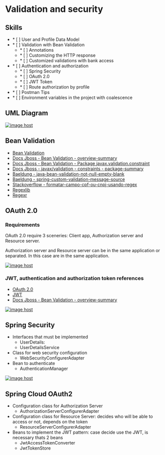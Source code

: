 # Validation and security

## Skills

 
<ul>
        <li>
            * [ ] User and Profile Data Model
        </li>
        <li>
            * [ ] Validation with Bean Validation
             <ul>
                <li>* [ ] Annotations</li>
                <li>* [ ] Customizing the HTTP response</li>
                <li>* [ ] Customized validations with bank access</li>
              </ul>
        </li>
        <li>
            * [ ] Authentication and authorization
             <ul>
                <li>* [ ] Spring Security</li>
                <li>* [ ] OAuth 2.0</li>
                <li>* [ ] JWT Token</li>
                <li>* [ ] Route authorization by profile</li>
              </ul>
        </li>
        <li>
            * [ ] Postman Tips
        </li>
        <li>
          * [ ] Environment variables in the project with coalescence
        </li>
</ul>


## UML Diagram

<a href="https://imgbox.com/ryVEcANG" target="_blank"><img src="https://images2.imgbox.com/e7/90/ryVEcANG_o.png" alt="image host"/></a>



## Bean Validation

<ul>
  <li><a href="https://beanvalidation.org/"> Bean Validation</a></li>
 <li><a href="https://docs.jboss.org/hibernate/beanvalidation/spec/2.0/api/overview-summary.html">Docs Jboss - Bean Validation - overview-summary</a></li>
 <li><a href="https://docs.jboss.org/hibernate/beanvalidation/spec/2.0/api/javax/validation/constraints/package-summary.html">Docs Jboss - Bean Validation - Package javax.validation.constraint</a></li>
 <li><a href="https://docs.jboss.org/hibernate/beanvalidation/spec/2.0/api/javax/validation/constraints/package-summary.html">Docs Jboss - javax/validation - constraints - package-summary</a></li>
 
 
 <li><a href="https://www.baeldung.com/java-bean-validation-not-null-empty-blank">Baeldung - java-bean-validation-not-null-empty-blank</a></li>
 <li><a href="https://www.baeldung.com/spring-custom-validation-message-source">Baeldung - spring-custom-validation-message-source</a></li>
 <li><a href="https://pt.stackoverflow.com/questions/133691/formatar-campo-cpf-ou-cnpj-usando-regex">Stackoverflow - formatar-campo-cpf-ou-cnpj-usando-regex</a></li>
 <li><a href="https://regexlib.com/">Regexlib</a></li>
 <li><a href="https://regexr.com/">Regexr</a></li>
</ul>




## OAuth 2.0 

### Requirements

OAuth 2.0 require 3 sceneries: Client app, Authorization server and Resource server. 

Authorization server and Resource server can be in the same application or separated. In this case are in the same application.


<a href="https://imgbox.com/4ErjhI75" target="_blank"><img src="https://thumbs2.imgbox.com/b0/d2/4ErjhI75_t.png" alt="image host"/></a>


### JWT, authentication and authorization token references 

<ul>
 <li><a href="https://oauth.net/2/">OAuth 2.0</a></li>
 <li><a href="https://jwt.io">JWT</a></li>
 <li><a href="https://www.youtube.com/watch?v=n1z9lx4ymPM">Docs Jboss - Bean Validation - overview-summary</a></li>
</ul>


<a href="https://imgbox.com/9zBkijBV" target="_blank"><img src="https://thumbs2.imgbox.com/b4/93/9zBkijBV_t.png" alt="image host"/></a>



## Spring Security


<ul>
        <li>
            Interfaces that must be implemented
             <ul>
                <li>UserDetails: </li>
                <li>UserDetailsService</li>
              </ul>
        </li>
        <li>
            Class for web security configuration
             <ul>
                <li>WebSecurityConfigurerAdapter</li>
              </ul>
        </li>
        <li>
            Bean to authenticate
             <ul>
                <li>AuthenticationManager</li>
              </ul>
        </li>
</ul>

<a href="https://imgbox.com/0MQZsqBm" target="_blank"><img src="https://thumbs2.imgbox.com/52/ff/0MQZsqBm_t.png" alt="image host"/></a>


## Spring Cloud OAuth2


<ul>
        <li>
            Configuration class for Authorization Server
             <ul>
                <li>AuthorizationServerConfigurerAdapter</li>
              </ul>
        </li>
        <li>
            Configuration class for Resource Server: decides who will be able to access or not, depends on the token
             <ul>
                <li>ResourceServerConfigurerAdapter</li>
              </ul>
        </li>
        <li>
            Beans to implement the JWT pattern: case decide use the JWT, is necessary thats 2 beans
             <ul>
                <li>JwtAccessTokenConverter</li>
                <li>JwtTokenStore</li>
              </ul>
        </li>
</ul>














      
